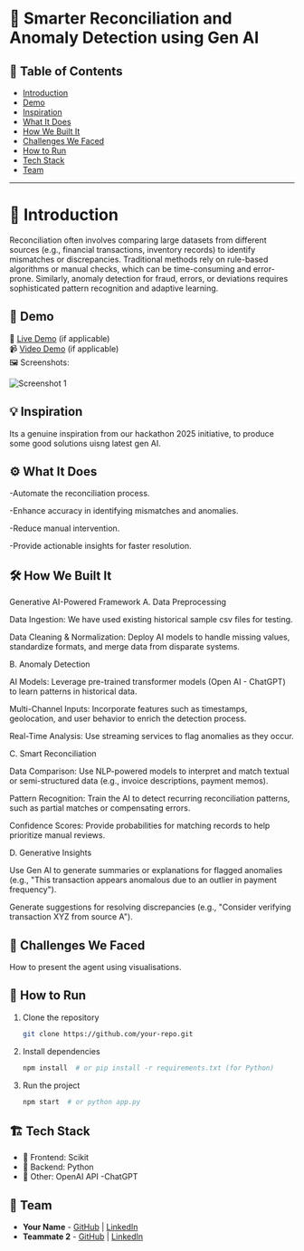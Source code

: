 # 🚀 Smarter Reconciliation and Anomaly Detection using Gen AI

## 📌 Table of Contents
- [Introduction](#introduction)
- [Demo](#demo)
- [Inspiration](#inspiration)
- [What It Does](#what-it-does)
- [How We Built It](#how-we-built-it)
- [Challenges We Faced](#challenges-we-faced)
- [How to Run](#how-to-run)
- [Tech Stack](#tech-stack)
- [Team](#team)

---

# 🎯 Introduction
Reconciliation often involves comparing large datasets from different sources (e.g., financial transactions, inventory records) to identify mismatches or discrepancies. Traditional methods rely on rule-based algorithms or manual checks, which can be time-consuming and error-prone. Similarly, anomaly detection for fraud, errors, or deviations requires sophisticated pattern recognition and adaptive learning.

## 🎥 Demo
🔗 [Live Demo](#) (if applicable)  
📹 [Video Demo](#) (if applicable)  
🖼️ Screenshots:

![Screenshot 1](link-to-image)

## 💡 Inspiration
Its a genuine inspiration from our hackathon 2025 initiative, to produce some good solutions uisng latest gen AI.

## ⚙️ What It Does
-Automate the reconciliation process.

-Enhance accuracy in identifying mismatches and anomalies.

-Reduce manual intervention.

-Provide actionable insights for faster resolution.

## 🛠️ How We Built It
Generative AI-Powered Framework
A. Data Preprocessing

Data Ingestion: We have used existing historical sample csv files for testing.

Data Cleaning & Normalization: Deploy AI models to handle missing values, standardize formats, and merge data from disparate systems.

B. Anomaly Detection

AI Models: Leverage pre-trained transformer models (Open AI - ChatGPT) to learn patterns in historical data.

Multi-Channel Inputs: Incorporate features such as timestamps, geolocation, and user behavior to enrich the detection process.

Real-Time Analysis: Use streaming services to flag anomalies as they occur.

C. Smart Reconciliation

Data Comparison: Use NLP-powered models to interpret and match textual or semi-structured data (e.g., invoice descriptions, payment memos).

Pattern Recognition: Train the AI to detect recurring reconciliation patterns, such as partial matches or compensating errors.

Confidence Scores: Provide probabilities for matching records to help prioritize manual reviews.

D. Generative Insights

Use Gen AI to generate summaries or explanations for flagged anomalies (e.g., "This transaction appears anomalous due to an outlier in payment frequency").

Generate suggestions for resolving discrepancies (e.g., "Consider verifying transaction XYZ from source A").

## 🚧 Challenges We Faced
How to present the agent using visualisations. 

## 🏃 How to Run
1. Clone the repository  
   ```sh
   git clone https://github.com/your-repo.git
   ```
2. Install dependencies  
   ```sh
   npm install  # or pip install -r requirements.txt (for Python)
   ```
3. Run the project  
   ```sh
   npm start  # or python app.py
   ```

## 🏗️ Tech Stack
- 🔹 Frontend: Scikit
- 🔹 Backend: Python
- 🔹 Other: OpenAI API -ChatGPT

## 👥 Team
- **Your Name** - [GitHub](#) | [LinkedIn](#)
- **Teammate 2** - [GitHub](#) | [LinkedIn](#)
